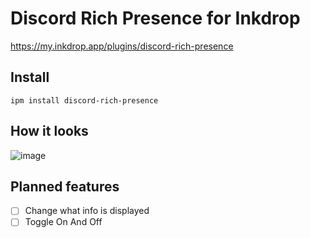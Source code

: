# Discord Rich Presence for Inkdrop
https://my.inkdrop.app/plugins/discord-rich-presence

## Install
```
ipm install discord-rich-presence
```
## How it looks

![image](https://user-images.githubusercontent.com/70560728/202562265-de0f21c7-7fa0-4083-83c6-17574d916149.png)

## Planned features

* [ ] Change what info is displayed
* [ ] Toggle On And Off
